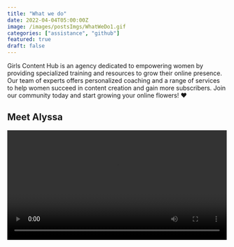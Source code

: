 ```yaml
---
title: "What we do"
date: 2022-04-04T05:00:00Z
image: /images/postsImgs/WhatWeDo1.gif
categories: ["assistance", "github"]
featured: true
draft: false
---
```


Girls Content Hub is an agency dedicated to empowering women by providing specialized training and resources to grow their online presence. Our team of experts offers personalized coaching and a range of services to help women succeed in content creation and gain more subscribers. Join our community today and start growing your online flowers! ❤️

## Meet Alyssa

<video width="100%" className="rounded-lg" src="/images/postsImgs/Alyssa-ContactUsExperinceMp4.mp4" loop autoPlay controls/>

## Your benefits with Girls Content Hub ❤️

<Accordion title="Why we are the best?">

#### 💸 Our aim:
- Boost your revenue by helping you develop a strategy to gain a large following. Once we've accomplished that, we'll take care of your account around the clock and engage with your fans on your behalf.
#### 📞 Available 24/7:
- We're always available to assist you, whether you need a prompt solution or have an urgent question.
#### 🚀 Maximize Your Potential:
- We're committed to helping you achieve personal and professional growth. Our strategies and tools are designed to ensure rapid progress towards your goals.
#### 🤝 Dedicated Team:
- Our team is dedicated to providing you with the best training to help you achieve your goals. We are always welcoming and friendly, and ready to assist you in any way we can.
#### 🏝️ We can change your life:
- With a successful Online Patforms model, the possibilities are limitless! You can own a new car, rent a great apartment, and go on the most beautiful trips, all at once.

</Accordion>

<Accordion title="Other benfits">

#### 🎁 excellent reward system:
- Our company has an excellent reward system that recognizes individuals who work hard, have a positive impact on the company culture, and contribute new ideas to help grow the business.
#### 👩🏻‍💻 flexible working hours:
- We offer flexible work hours that allow you to work anytime and anywhere that suits you best, giving you more time to enjoy life and take care of yourself.
#### 🛠️ Supply tools needed:
- As a permanent employee, you will have access to tools for creating high-quality video and picture content, which will help you achieve the best income possible.
#### 🐣 A new starter?:
- If you're a new starter and don't know how to begin, we can guide you step by step to become a professional model. We will also monitor your progress until you achieve your financial goals.
#### 😍 Prioritizing Your Happiness:
- At our company, we are full of surprises, and we make it our priority to ensure your happiness.
</Accordion>

<Accordion title="Why should you need to do this?">

#### 🤹🏼 Flexibility:
- Girls Content Hub offers the valuable benefit of allowing employees to work from home with flexible hours. This arrangement enables greater work-life balance, as employees can avoid long commutes and work in a comfortable environment. Additionally, flexible hours empower employees to choose when they work, leading to increased productivity and job satisfaction. By providing these benefits, Girls Content Hub can attract and retain employees who prioritize work-life balance.
#### 🚀 Easy to Start:
- At Girls Content Hub, no previous knowledge is required to get started. All you need is your phone! Our friendly team will provide the necessary guidance to help you gain more followers and subscribers. We will teach you everything you need to know to succeed in building your online presence.
#### 💰 Make easy money:
- Making money is easy with Girls Content Hub! We value your efforts and ensure that your hard work never goes unnoticed. We compensate you based on your proficiency in utilizing online platforms effectively. You can earn more by honing your skills and delivering high-quality content that engages your audience. At Girls Content Hub, we appreciate our contributors and reward them accordingly.

#### 💃🏻 build up your audiance:
- Building up your audience can greatly enhance your self-esteem. As you connect with more people through your content, you gain a sense of accomplishment and validation. At Girls Content Hub, we help you expand your audience and reach new heights of success. By creating engaging and valuable content, you can attract more followers and boost your confidence in your abilities.
#### 😌 gain better self-steam:
- Receiving likes and positive comments can boost your self-esteem and improve your salesmanship. At Girls Content Hub, we encourage you to engage with your audience and create content that resonates with them. As you receive more likes and positive feedback, you can gain greater confidence in yourself and your abilities. This can help you project a positive image and build a strong personal brand that attracts more followers and customers.

</Accordion>

---

> Reasons to Trust Girls Content Hub: With more than 5 years of experience, Girls Content Hub is well-equipped to help you achieve your goals. We possess extensive knowledge and expertise in working with some of the leading online platform models. Whether you are an established or a new creator, we have the right tools and techniques to manage your content effectively!



![alter-text](/images/postsImgs/WhatWeDo2.png)
